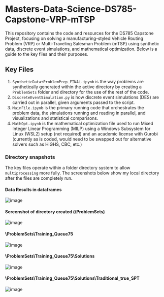 # Masters-Data-Science-DS785-Capstone-VRP-mTSP

This repository contains the code and resources for the DS785 Capstone Project, focusing on solving a manufacturing-styled Vehicle Routing Problem (VRP) or Multi-Traveling Salesman Problem (mTSP) using synthetic data, discrete event simulations, and mathematical optimization. Below is a guide to the key files and their purposes.

## Key Files
1. `SyntheticData+ProblemPrep_FINAL.ipynb` is the way problems are synthetically generated within the active directory by creating a `ProblemSets` folder and directory for the use of the rest of the code.
2. `DiscreteEventSimulation.py` is how discrete event simulations (DES) are carried out in parallel, given arguments passed to the script.
3. `MainFile.ipynb` is the primary running code that orchestrates the problem data, the simulations running and reading in parallel, and visualizations and statistical comparisons.
4. `MathOpt.ipynb` is the mathematical optimization file used to run Mixed Integer Linear Programming (MILP) using a Windows Subsystem for Linux (WSL2) setup (not required) and an academic license with Gurobi (currently as is coded, would need to be swapped out for alternative solvers such as HiGHS, CBC, etc.)

### Directory snapshots
The key files operate within a folder directory system to allow `multiprocessing` more fully. The screenshots below show my local directory after the files are completely run.

#### Data Results in dataframes
![image](https://github.com/user-attachments/assets/4f1ee766-eb9a-4396-bef2-44f8131906c2)

#### Screenshot of directory created (\ProblemSets)
![image](https://github.com/user-attachments/assets/1c5ab0d5-ccfd-4298-9863-7dac33481ebc)

#### \ProblemSets\Training_Queue75
![image](https://github.com/user-attachments/assets/4bee1a0a-3231-41ef-823c-f04c9140bd07)

#### \ProblemSets\Training_Queue75\Solutions
![image](https://github.com/user-attachments/assets/90ca7257-ec25-452d-9e10-341925a42ab0)

#### \ProblemSets\Training_Queue75\Solutions\Traditional_true_SPT
![image](https://github.com/user-attachments/assets/dbd48aea-adb2-49d3-b5ae-3e9b293fb6da)
